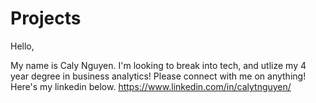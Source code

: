# Projects
Hello,

My name is Caly Nguyen.
I'm looking to break into tech, and utlize my 4 year degree in business analytics!
Please connect with me on anything!
Here's my linkedin below.
https://www.linkedin.com/in/calytnguyen/